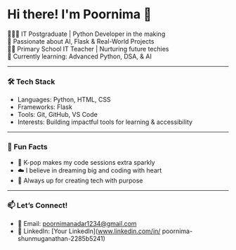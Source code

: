 # Hi there! I'm Poornima 👋

👩🏻‍💻 IT Postgraduate | Python Developer in the making  
🧠 Passionate about AI, Flask & Real-World Projects  
👩‍🏫 Primary School IT Teacher | Nurturing future techies  
🌱 Currently learning: Advanced Python, DSA, & AI  

---

### 🛠 Tech Stack  
- Languages: Python, HTML, CSS  
- Frameworks: Flask  
- Tools: Git, GitHub, VS Code  
- Interests: Building impactful tools for learning & accessibility

---

### 💫 Fun Facts  
- 💜 K-pop makes my code sessions extra sparkly  
- ☁️ I believe in dreaming big and coding with heart  
- 🎯 Always up for creating tech with purpose

---

### 📫 Let’s Connect!  
- 📧 Email: poornimanadar1234@gmail.com  
- 💼 LinkedIn: [Your LinkedIn](www.linkedin.com/in/
  poornima-shunmuganathan-2285b5241)  
